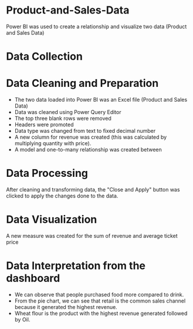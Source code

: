 # Product-and-Sales-Data
Power BI was used to create a relationship and visualize two data (Product and Sales Data)
# Data Collection
# Data Cleaning and Preparation
* The two data loaded into Power BI was an Excel file (Product and Sales Data)
* Data was cleaned using Power Query Editor
* The top three blank rows were removed
* Headers were promoted
* Data type was changed from text to fixed decimal number 
* A new column for revenue was created (this was calculated by multiplying quantity with price).
* A model and one-to-many relationship was created between 

# Data Processing
After cleaning and transforming data, the "Close and Apply" button was clicked to apply the changes done to the data.
# Data Visualization
A new measure was created for the sum of revenue and average ticket price
# Data Interpretation from the dashboard
* We can observe that people purchased food more compared to drink. 
* From the pie chart, we can see that retail is the common sales channel because it generated the highest revenue.
* Wheat flour is the product with the highest revenue generated followed by Oil. 
